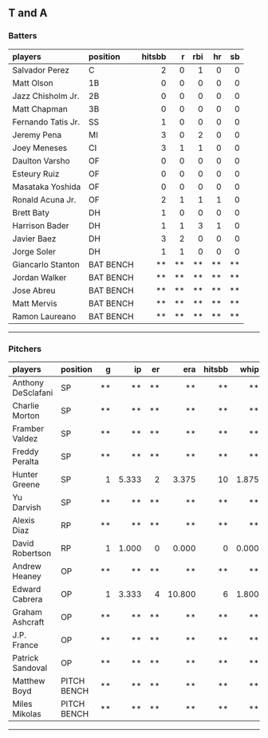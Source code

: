 ## T and A

### Batters

 
|players            |position  | hitsbb|  r| rbi| hr| sb| 
|:------------------|:---------|------:|--:|---:|--:|--:| 
|Salvador Perez     |C         |      2|  0|   1|  0|  0| 
|Matt Olson         |1B        |      0|  0|   0|  0|  0| 
|Jazz Chisholm Jr.  |2B        |      0|  0|   0|  0|  0| 
|Matt Chapman       |3B        |      0|  0|   0|  0|  0| 
|Fernando Tatis Jr. |SS        |      1|  0|   0|  0|  0| 
|Jeremy Pena        |MI        |      3|  0|   2|  0|  0| 
|Joey Meneses       |CI        |      3|  1|   1|  0|  0| 
|Daulton Varsho     |OF        |      0|  0|   0|  0|  0| 
|Esteury Ruiz       |OF        |      0|  0|   0|  0|  0| 
|Masataka Yoshida   |OF        |      0|  0|   0|  0|  0| 
|Ronald Acuna Jr.   |OF        |      2|  1|   1|  1|  0| 
|Brett Baty         |DH        |      1|  0|   0|  0|  0| 
|Harrison Bader     |DH        |      1|  1|   3|  1|  0| 
|Javier Baez        |DH        |      3|  2|   0|  0|  0| 
|Jorge Soler        |DH        |      1|  1|   0|  0|  0| 
|Giancarlo Stanton  |BAT BENCH |     **| **|  **| **| **| 
|Jordan Walker      |BAT BENCH |     **| **|  **| **| **| 
|Jose Abreu         |BAT BENCH |     **| **|  **| **| **| 
|Matt Mervis        |BAT BENCH |     **| **|  **| **| **| 
|Ramon Laureano     |BAT BENCH |     **| **|  **| **| **| 


* * *

### Pitchers

 
|players            |position    |  g|    ip| er|    era| hitsbb|  whip| so|  w| sv| 
|:------------------|:-----------|--:|-----:|--:|------:|------:|-----:|--:|--:|--:| 
|Anthony DeSclafani |SP          | **|    **| **|     **|     **|    **| **| **| **| 
|Charlie Morton     |SP          | **|    **| **|     **|     **|    **| **| **| **| 
|Framber Valdez     |SP          | **|    **| **|     **|     **|    **| **| **| **| 
|Freddy Peralta     |SP          | **|    **| **|     **|     **|    **| **| **| **| 
|Hunter Greene      |SP          |  1| 5.333|  2|  3.375|     10| 1.875|  4|  0|  0| 
|Yu Darvish         |SP          | **|    **| **|     **|     **|    **| **| **| **| 
|Alexis Diaz        |RP          | **|    **| **|     **|     **|    **| **| **| **| 
|David Robertson    |RP          |  1| 1.000|  0|  0.000|      0| 0.000|  2|  0|  1| 
|Andrew Heaney      |OP          | **|    **| **|     **|     **|    **| **| **| **| 
|Edward Cabrera     |OP          |  1| 3.333|  4| 10.800|      6| 1.800|  5|  0|  0| 
|Graham Ashcraft    |OP          | **|    **| **|     **|     **|    **| **| **| **| 
|J.P. France        |OP          | **|    **| **|     **|     **|    **| **| **| **| 
|Patrick Sandoval   |OP          | **|    **| **|     **|     **|    **| **| **| **| 
|Matthew Boyd       |PITCH BENCH | **|    **| **|     **|     **|    **| **| **| **| 
|Miles Mikolas      |PITCH BENCH | **|    **| **|     **|     **|    **| **| **| **| 


* * *


